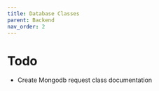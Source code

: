 ```yaml
---
title: Database Classes
parent: Backend
nav_order: 2
---
```


# Todo
* Create Mongodb request class documentation